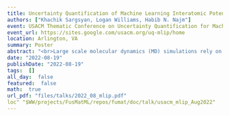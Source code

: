 ```yaml
---
title: Uncertainty Quantification of Machine Learning Interatomic Potential Models
authors: ["Khachik Sargsyan, Logan Williams, Habib N. Najm"]
event: USACM Thematic Conference on Uncertainty Quantification for Machine Learning Integrated Physics Modeling (UQ-MLIP)
event_url: https://sites.google.com/usacm.org/uq-mlip/home
location: Arlington, VA
summary: Poster
abstract: "<br>Large scale molecular dynamics (MD) simulations rely on interatomic potentials that are pre-constructed using ab initio data as well as both empirical and physical considerations. Specifically, machine-learned interatomic potentials (MLIAPs) are fitted to data available from expensive quantum chemistry computations. These MLIAPs encapsulate the functional relationship between the atomic configuration and the potential energy of an atomic system, and are trained in a supervised machine learning context. Training such potentials is a laborious process involving expert creation and curation of training datasets. Aiming to automate this process, active learning methods have been increasingly used for the automated creation or selection of training data, and refinement of interatomic potentials. Besides data selection, the optimal tradeoff between accuracy and complexity is also sought after to enable model selection.<br><br>Uncertainty quantification (UQ) for MLIAPs is critical for both training data selection and model selection. Furthermore, MLIAPs equipped with UQ enable the propagation of uncertainty through MD simulations, thereby providing uncertainty estimates on MD simulation outputs and allowing for meaningful comparisons with experimentally observed macroscale quantities of interest.<br><br><br>In this talk, we will discuss our work on a range of UQ approaches for MLIAPs from the perspective of active learning and model error estimation. This includes Bayesian inference of MLIAP parameters via both sampling and approximate methods, as well as embedded model error estimation, which augments MLIAP parameters with statistical error terms to be inferred within the Bayesian framework. We will also explore ensemble methods such as query-by-committee, as a means of extracting estimates of MLIAP predictive uncertainties. We will demonstrate the results on material systems of relevance in fusion energy science applications.<br><br><br><br> <br>"
date: "2022-08-19"
publishDate: "2022-08-19"
tags:  []
all_day:  false
featured:  false
math:  true
url_pdf: "files/talks/2022_08_mlip.pdf"
loc" "$WW/projects/FusMatML/repos/fumat/doc/talk/usacm_mlip_Aug2022"
---
```

